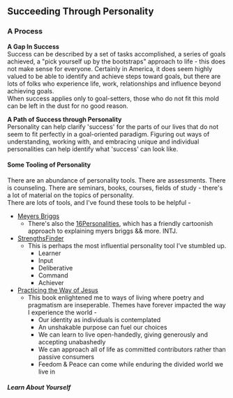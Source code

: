## Succeeding Through Personality

### A Process

**A Gap In Success**  
Success can be described by a set of tasks accomplished, a series of goals achieved, a "pick yourself up by the bootstraps" approach to life - this does not make sense for everyone. Certainly in America, it does seem highly valued to be able to identify and achieve steps toward goals, but there are lots of folks who experience life, work, relationships and influence beyond achieving goals.  
When success applies only to goal-setters, those who do not fit this mold can be left in the dust for no good reason.

**A Path of Success through Personality**  
Personality can help clarify 'success' for the parts of our lives that do not seem to fit perfectly in a goal-oriented paradigm. Figuring out ways of understanding, working with, and embracing unique and individual personalities can help identify what 'success' can look like.

#### Some Tooling of Personality

There are an abundance of personality tools. There are assessments. There is counseling. There are seminars, books, courses, fields of study - there's a lot of material on the topics of personality.  
There are lots of tools, and I've found these tools to be helpful -

- [Meyers Briggs](https://www.myersbriggs.org/my-mbti-personality-type/mbti-basics/)
  - There's also the [16Personalities](https://www.16personalities.com/free-personality-test), which has a friendly cartoonish approach to explaining myers briggs && more. INTJ.
- [StrengthsFinder](https://www.gallup.com/cliftonstrengths/en/253676/how-cliftonstrengths-works.aspx)
  - This is perhaps the most influential personality tool I've stumbled up.
    - Learner
    - Input
    - Deliberative
    - Command
    - Achiever
- [Practicing the Way of Jesus](https://www.amazon.com/Practicing-Way-Jesus-Together-Kingdom/dp/0830836349/ref=as_sl_pc_tf_til?tag=briajeschu-20&linkCode=w00&linkId=2eeb0f301f620845a0314dbf51c936b4&creativeASIN=0830836349)
  - This book enlightened me to ways of living where poetry and pragmatism are inseperable. Themes have forever impacted the way I experience the world -
    - Our identity as individuals is contemplated
    - An unshakable purpose can fuel our choices
    - We can learn to live open-handedly, giving generously and accepting unabashedly
    - We can approach all of life as committed contributors rather than passive consumers
    - Feedom & Peace can come while enduring the divided world we live in

##### Learn About Yourself
